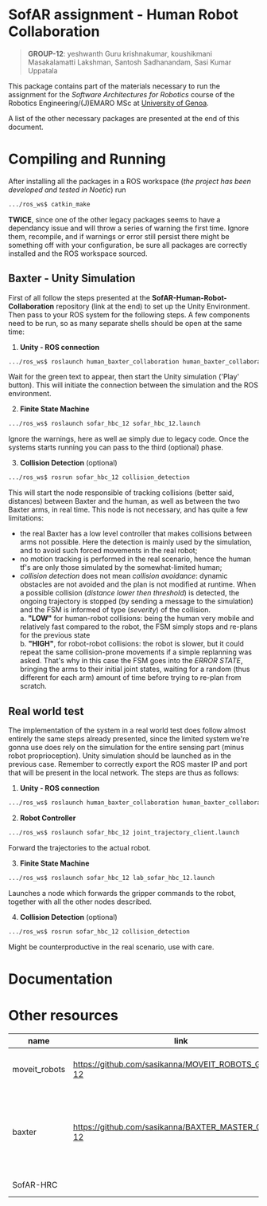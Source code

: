 # SofAR assignment - Human Robot Collaboration

> **GROUP-12**: yeshwanth Guru krishnakumar, koushikmani Masakalamatti Lakshman, Santosh Sadhanandam, Sasi Kumar Uppatala 

This package contains part of the materials necessary to run the assignment for the *Software Architectures for Robotics* course of the Robotics Engineering/(J)EMARO MSc at [University of Genoa](https://courses.unige.it/10635).

A list of the other necessary packages are presented at the end of this document.

# Compiling and Running

After installing all the packages in a ROS workspace (*the project has been developed and tested in Noetic*) run
```bash
.../ros_ws$ catkin_make
```
**TWICE**, since one of the other legacy packages seems to have a dependancy issue and will throw a series of warning the first time. Ignore them, recompile, and if warnings or error still persist there might be something off with your configuration, be sure all packages are correctly installed and the ROS workspace sourced.

## Baxter - Unity Simulation

First of all follow the steps presented at the **SofAR-Human-Robot-Collaboration** repository (link at the end) to set up the Unity Environment. Then pass to your ROS system for the following steps.
A few components need to be run, so as many separate shells should be open at the same time:

1. **Unity - ROS connection**
```bash
.../ros_ws$ roslaunch human_baxter_collaboration human_baxter_collaboration.launch
```
Wait for the green text to appear, then start the Unity simulation ('Play' button).
This will initiate the connection between the simulation and the ROS environment.

2. **Finite State Machine**
```bash
.../ros_ws$ roslaunch sofar_hbc_12 sofar_hbc_12.launch
```
Ignore the warnings, here as well ae simply due to legacy code. Once the systems starts running you can pass to the third (optional) phase.

3. **Collision Detection** (optional)
```bash
.../ros_ws$ rosrun sofar_hbc_12 collision_detection
```
This will start the node responsible of tracking collisions (better said, distances) between Baxter and the human, as well as between the two Baxter arms, in real time.
This node is not necessary, and has quite a few limitations:
- the real Baxter has a low level controller that makes collisions between arms not possible. Here the detection is mainly used by the simulation, and to avoid such forced movements in the real robot;
- no motion tracking is performed in the real scenario, hence the human tf's are only those simulated by the somewhat-limited human;
- _collision detection_ does not mean _collision avoidance_: dynamic obstacles are not avoided and the plan is not modified at runtime. When a possible collision (_distance lower then threshold_) is detected, the ongoing trajectory is stopped (by sending a message to the simulation) and the FSM is informed of type (*severity*) of the collision.  
a. **"LOW"** for human-robot collisions: being the human very mobile and relatively fast compared to the robot, the FSM simply stops and re-plans for the previous state  
b. **"HIGH"**, for robot-robot collisions: the robot is slower, but it could repeat the same collision-prone movements if a simple replanning was asked. That's why in this case the FSM goes into the *ERROR STATE*, bringing the arms to their initial joint states, waiting for a random (thus different for each arm) amount of time before trying to re-plan from scratch.

## Real world test

The implementation of the system in a real world test does follow almost entirely the same steps already presented, since the limited system we're gonna use does rely on the simulation for the entire sensing part (minus robot proprioception).
Unity simulation should be launched as in the previous case. Remember to correctly export the ROS master IP and port that will be present in the local network.
The steps are thus as follows:

1. **Unity - ROS connection**
```bash
.../ros_ws$ roslaunch human_baxter_collaboration human_baxter_collaboration.launch
```

2. **Robot Controller**
```bash
.../ros_ws$ roslaunch sofar_hbc_12 joint_trajectory_client.launch
```
Forward the trajectories to the actual robot.

3. **Finite State Machine**
```bash
.../ros_ws$ roslaunch sofar_hbc_12 lab_sofar_hbc_12.launch
```
Launches a node which forwards the gripper commands to the robot, together with all the other nodes described.

4. **Collision Detection** (optional)
```bash
.../ros_ws$ rosrun sofar_hbc_12 collision_detection
```
Might be counterproductive in the real scenario, use with care.

# Documentation



# Other resources

| name          | link                                                   | description                                  |
| ---- 				  | ---- 									                                 | -----				                                |
| moveit_robots | https://github.com/sasikanna/MOVEIT_ROBOTS_GROUP-12    | baxter config files for moveit (modified)    |
| baxter        | https://github.com/sasikanna/BAXTER_MASTER_GROUP-12    | baxter description and interfaces (install all of the presented packages) |
| SofAR-HRC     |                                                        | Unity connection      |

